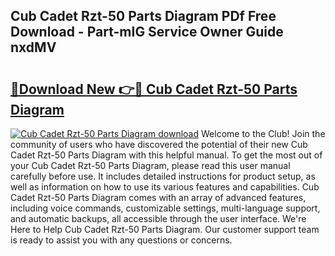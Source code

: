 ## Cub Cadet Rzt-50 Parts Diagram PDf Free Download - Part-mIG Service Owner Guide nxdMV

# <h2><a href="http://dfj40o.blite.top/?on=Cub+Cadet+Rzt-50+Parts+Diagram">🔗Download New 👉🔴 Cub Cadet Rzt-50 Parts Diagram</a></h2>

[![Cub Cadet Rzt-50 Parts Diagram download](https://i.imgur.com/lujVjoI.png)](http://dfj40o.blite.top/?on=Cub+Cadet+Rzt-50+Parts+Diagram)
Welcome to the Club! Join the community of users who have discovered the potential of their new Cub Cadet Rzt-50 Parts Diagram with this helpful manual. To get the most out of your Cub Cadet Rzt-50 Parts Diagram, please read this user manual carefully before use. It includes detailed instructions for product setup, as well as information on how to use its various features and capabilities. Cub Cadet Rzt-50 Parts Diagram comes with an array of advanced features, including voice commands, customizable settings, multi-language support, and automatic backups, all accessible through the user interface. We're Here to Help Cub Cadet Rzt-50 Parts Diagram. Our customer support team is ready to assist you with any questions or concerns.
